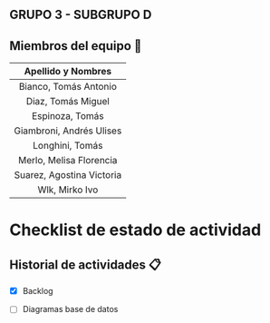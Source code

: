 ## GRUPO 3 - SUBGRUPO D


## Miembros del equipo :busts_in_silhouette:

| Apellido y Nombres  |
| :------: | 
| Bianco, Tomás Antonio |
| Diaz, Tomás Miguel |
| Espinoza, Tomás |
| Giambroni, Andrés Ulises |
| Longhini, Tomás |
| Merlo, Melisa Florencia |
| Suarez, Agostina Victoria |
| Wlk, Mirko Ivo |

# Checklist de estado de actividad

## Historial de actividades :clipboard:
- [x] Backlog
- [ ] Diagramas base de datos


